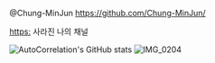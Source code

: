 @Chung-MinJun
https://github.com/Chung-MinJun/

[https:](https://autocorrelation.github.io/)
사라진 나의 채널

![AutoCorrelation's GitHub stats](https://github-readme-stats.vercel.app/api?username=AutoCorrelation&show_icons=true&theme=tokyonight)
![IMG_0204](https://github.com/AutoCorrelation/AutoCorrelation/assets/165105659/9b8ae56b-e306-4426-a44e-935ef112b7a8)

